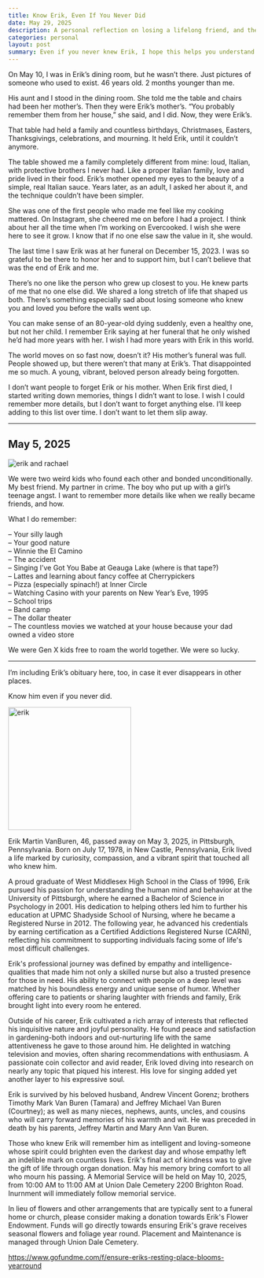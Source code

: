 ```yaml
---
title: Know Erik, Even If You Never Did
date: May 29, 2025
description: A personal reflection on losing a lifelong friend, and the quiet act of remembering through story, memory, and love that does not fade.
categories: personal
layout: post
summary: Even if you never knew Erik, I hope this helps you understand who he was and why I still carry him with me.
---
```


On May 10, I was in Erik’s dining room, but he wasn’t there. Just pictures of someone who used to exist. 46 years old. 2 months younger than me.

His aunt and I stood in the dining room. She told me the table and chairs had been her mother’s. Then they were Erik’s mother’s. “You probably remember them from her house,” she said, and I did. Now, they were Erik’s.

That table had held a family and countless birthdays, Christmases, Easters, Thanksgivings, celebrations, and mourning. It held Erik, until it couldn’t anymore.

The table showed me a family completely different from mine: loud, Italian, with protective brothers I never had. Like a proper Italian family, love and pride lived in their food. Erik’s mother opened my eyes to the beauty of a simple, real Italian sauce. Years later, as an adult, I asked her about it, and the technique couldn’t have been simpler.

She was one of the first people who made me feel like my cooking mattered. On Instagram, she cheered me on before I had a project. I think about her all the time when I’m working on Evercooked. I wish she were here to see it grow. I know that if no one else saw the value in it, she would.

The last time I saw Erik was at her funeral on December 15, 2023. I was so grateful to be there to honor her and to support him, but I can’t believe that was the end of Erik and me.

There’s no one like the person who grew up closest to you. He knew parts of me that no one else did. We shared a long stretch of life that shaped us both. There’s something especially sad about losing someone who knew you and loved you before the walls went up.

You can make sense of an 80-year-old dying suddenly, even a healthy one, but not her child. I remember Erik saying at her funeral that he only wished he’d had more years with her. I wish I had more years with Erik in this world.

The world moves on so fast now, doesn’t it? His mother’s funeral was full. People showed up, but there weren’t that many at Erik’s. That disappointed me so much. A young, vibrant, beloved person already being forgotten.

I don’t want people to forget Erik or his mother.
When Erik first died, I started writing down memories, things I didn’t want to lose. I wish I could remember more details, but I don’t want to forget anything else. I’ll keep adding to this list over time. I don’t want to let them slip away.

---

## May 5, 2025

<img src="/images/erik-rachael.jpg" alt="erik and rachael" />

We were two weird kids who found each other and bonded unconditionally. My best friend. My partner in crime. The boy who put up with a girl’s teenage angst. I want to remember more details like when we really became friends, and how.

What I do remember:

– Your silly laugh\
– Your good nature\
– Winnie the El Camino\
– The accident\
– Singing I’ve Got You Babe at Geauga Lake (where is that tape?)\
– Lattes and learning about fancy coffee at Cherrypickers\
– Pizza (especially spinach!) at Inner Circle\
– Watching Casino with your parents on New Year’s Eve, 1995\
– School trips\
– Band camp\
– The dollar theater\
– The countless movies we watched at your house because your dad owned a video store

We were Gen X kids free to roam the world together.
We were so lucky.

<div class="mb-4">
<hr>
</div>


I’m including Erik’s obituary here, too, in case it ever disappears in other places.

Know him even if you never did.

<div class="bg-gray-100 text-sm text-gray-700 p-4 rounded-md">
<img src="/images/erik.jpg" width="250" alt="erik" class="md:float-left md:pr-3 my-0 mx-auto pb-3" />

<p>Erik Martin VanBuren, 46, passed away on May 3, 2025, in Pittsburgh, Pennsylvania. Born on July 17, 1978, in New Castle, Pennsylvania, Erik lived a life marked by curiosity, compassion, and a vibrant spirit that touched all who knew him.</p>

<p><p>A proud graduate of West Middlesex High School in the Class of 1996, Erik pursued his passion for understanding the human mind and behavior at the University of Pittsburgh, where he earned a Bachelor of Science in Psychology in 2001. His dedication to helping others led him to further his education at UPMC Shadyside School of Nursing, where he became a Registered Nurse in 2012. The following year, he advanced his credentials by earning certification as a Certified Addictions Registered Nurse (CARN), reflecting his commitment to supporting individuals facing some of life's most difficult challenges.</p>

Erik's professional journey was defined by empathy and intelligence-qualities that made him not only a skilled nurse but also a trusted presence for those in need. His ability to connect with people on a deep level was matched by his boundless energy and unique sense of humor. Whether offering care to patients or sharing laughter with friends and family, Erik brought light into every room he entered.</p>

<p>Outside of his career, Erik cultivated a rich array of interests that reflected his inquisitive nature and joyful personality. He found peace and satisfaction in gardening-both indoors and out-nurturing life with the same attentiveness he gave to those around him. He delighted in watching television and movies, often sharing recommendations with enthusiasm. A passionate coin collector and avid reader, Erik loved diving into research on nearly any topic that piqued his interest. His love for singing added yet another layer to his expressive soul.</p>

<p>Erik is survived by his beloved husband, Andrew Vincent Gorenz; brothers Timothy Mark Van Buren (Tamara) and Jeffrey Michael Van Buren (Courtney); as well as many nieces, nephews, aunts, uncles, and cousins who will carry forward memories of his warmth and wit. He was preceded in death by his parents, Jeffrey Martin and Mary Ann Van Buren.</p>

<p>Those who knew Erik will remember him as intelligent and loving-someone whose spirit could brighten even the darkest day and whose empathy left an indelible mark on countless lives. Erik's final act of kindness was to give the gift of life through organ donation. May his memory bring comfort to all who mourn his passing. A Memorial Service will be held on May 10, 2025, from 10:00 AM to 11:00 AM at Union Dale Cemetery 2200 Brighton Road. Inurnment will immediately follow memorial service.</p>

<p>In lieu of flowers and other arrangements that are typically sent to a funeral home or church, please consider making a donation towards Erik's Flower Endowment. Funds will go directly towards ensuring Erik's grave receives seasonal flowers and foliage year round. Placement and Maintenance is managed through Union Dale Cemetery.</p>

<a target="_blank" href="https://www.gofundme.com/f/ensure-eriks-resting-place-blooms-yearround">https://www.gofundme.com/f/ensure-eriks-resting-place-blooms-yearround</a>

</div>
